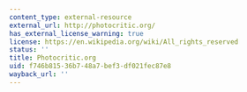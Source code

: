 ```yaml
---
content_type: external-resource
external_url: http://photocritic.org/
has_external_license_warning: true
license: https://en.wikipedia.org/wiki/All_rights_reserved
status: ''
title: Photocritic.org
uid: f746b815-36b7-48a7-bef3-df021fec87e8
wayback_url: ''
---
```

